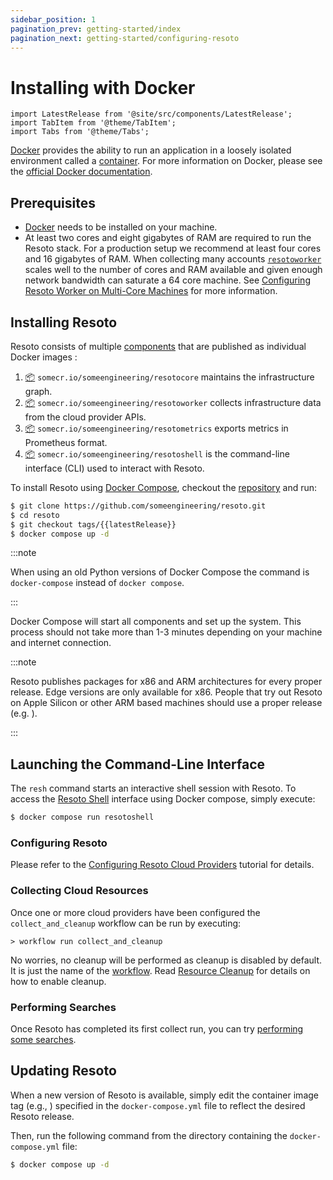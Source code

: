 ```yaml
---
sidebar_position: 1
pagination_prev: getting-started/index
pagination_next: getting-started/configuring-resoto
---
```


# Installing with Docker

```mdx-code-block
import LatestRelease from '@site/src/components/LatestRelease';
import TabItem from '@theme/TabItem';
import Tabs from '@theme/Tabs';
```

[Docker](https://docker.com) provides the ability to run an application in a loosely isolated environment called a [container](https://docs.docker.com/get-started/overview#containers). For more information on Docker, please see the [official Docker documentation](https://docs.docker.com).

## Prerequisites

- [Docker](https://docs.docker.com/get-started#download-and-install-docker) needs to be installed on your machine.
- At least two cores and eight gigabytes of RAM are required to run the Resoto stack. For a production setup we recommend at least four cores and 16 gigabytes of RAM. When collecting many accounts [`resotoworker`](../concepts/components/worker.md) scales well to the number of cores and RAM available and given enough network bandwidth can saturate a 64 core machine. See [Configuring Resoto Worker on Multi-Core Machines](./configuring-resoto.md#configuring-resoto-worker-for-multi-core-machines) for more information.

## Installing Resoto

Resoto consists of multiple [components](../concepts/components/index.md) that are published as individual Docker images :

1. [📦](https://hub.docker.com/repository/docker/someengineering/resotocore) `somecr.io/someengineering/resotocore` maintains the infrastructure graph.
2. [📦](https://hub.docker.com/repository/docker/someengineering/resotoworker) `somecr.io/someengineering/resotoworker` collects infrastructure data from the cloud provider APIs.
3. [📦](https://hub.docker.com/repository/docker/someengineering/resotometrics) `somecr.io/someengineering/resotometrics` exports metrics in Prometheus format.
4. [📦](https://hub.docker.com/repository/docker/someengineering/resotoshell) `somecr.io/someengineering/resotoshell` is the command-line interface (CLI) used to interact with Resoto.

To install Resoto using [Docker Compose](https://docs.docker.com/compose/install/), checkout the [repository](https://github.com/someengineering/resoto) and run:

```bash
$ git clone https://github.com/someengineering/resoto.git
$ cd resoto
$ git checkout tags/{{latestRelease}}
$ docker compose up -d
```

:::note

When using an old Python versions of Docker Compose the command is `docker-compose` instead of `docker compose`.

:::

Docker Compose will start all components and set up the system. This process should not take more than 1-3 minutes depending on your machine and internet connection.

:::note

Resoto publishes packages for x86 and ARM architectures for every proper release. Edge versions are only available for x86. People that try out Resoto on Apple Silicon or other ARM based machines should use a proper release (e.g. <LatestRelease />).

:::

## Launching the Command-Line Interface

The `resh` command starts an interactive shell session with Resoto. To access the [Resoto Shell](../concepts/components/shell.md) interface using Docker compose, simply execute:

```bash
$ docker compose run resotoshell
```

### Configuring Resoto

Please refer to the [Configuring Resoto Cloud Providers](./configuring-resoto.md#configuring-cloud-providers) tutorial for details.

### Collecting Cloud Resources

Once one or more cloud providers have been configured the `collect_and_cleanup` workflow can be run by executing:

```
> workflow run collect_and_cleanup
```

No worries, no cleanup will be performed as cleanup is disabled by default. It is just the name of the [workflow](../concepts/automation/workflow.md). Read [Resource Cleanup](cleanup.md) for details on how to enable cleanup.

### Performing Searches

Once Resoto has completed its first collect run, you can try [performing some searches](./performing-searches.md).

## Updating Resoto

When a new version of Resoto is available, simply edit the container image tag (e.g., <LatestRelease />) specified in the `docker-compose.yml` file to reflect the desired Resoto release.

Then, run the following command from the directory containing the `docker-compose.yml` file:

```bash
$ docker compose up -d
```
